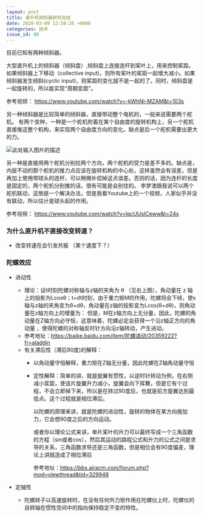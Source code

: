 ```yaml
---
layout: post
title: 直升机倾斜器研究总结 
date: 2020-03-09 12:50:26 +0800
categories: 技术
issue_id: 88
---
```


目前已知有两种倾斜器。

大型直升机上的倾斜器（倾斜盘）,倾斜盘上连接连杆到桨叶上，用来控制桨距。如果倾斜器上下移动（collective input)，则所有桨叶的桨距一起增大减小。如果倾斜器发生倾斜(cyclic input)，则桨距的变化就不是一起的了。同时，倾斜盘是一起旋转的，所以能实现“周期变距”。

参考视频：
https://www.youtube.com/watch?v=-kWhNi-MZAM&t=103s

另一种倾斜器是比较简单的倾斜器，直接带动整个电机的，一般来说需要两个舵机。
有两个变种，一种是一个舵机附着在某个自由度的旋转机构上，另一个舵机直接推这整个机构，来实现两个自由度方向的变化。缺点是后一个舵机需要出更大的力。

![此处输入图片的描述][1]

[1]: https://raw.githubusercontent.com/Ncerzzk/MyBlog/master/img/swash.jpg

另一种是直接用两个舵机分别拉两个方向，两个舵机的受力是差不多的。缺点是，内层不动的那个舵机的推力点应该在旋转机构的中心处，这样虽然会有误差，但是再加上使用带球头的连杆，可以稍微补偿掉这点误差。否则的话，因为连杆的长度是固定的，两个舵机分别推的话，很有可能是会别住的。 李梦澳跟我说可以两个舵机联动，这倒是一个解决办法，但是我看Youtube上的一个视频，人家似乎并没有联动，所以估计是球头起的作用。

参考视频：
https://www.youtube.com/watch?v=lqcUUsICeww&t=24s

### 为什么直升机不直接改变转速？
- 改变转速在会引发共振  （某个速度下？）


###  陀螺效应

- 进动性
	- 理论：设t时刻陀螺对称轴与z轴的夹角为 θ （见右上图），角动量在 z 轴上的投影为Lcosθ；t+dt时刻，由于重力矩M的作用，陀螺将会下倾，使s轴与z轴的夹角变为θ+dθ，角动量在z轴的投影变为Lcos(θ+dθ)，则角动量在z轴方向上的增量为：
			但是，M在z轴方向上无分量，因此，陀螺的角动量在Z轴方向必守恒，这意味着，陀螺必定会获得一个沿z轴正方向的角动量 ，使得陀螺的对称轴反时针方向沿z轴转动，产生进动。
	- 参考地址：https://baike.baidu.com/item/陀螺进动/20359222?fr=aladdin
	- 有关滞后性（滞后90度)的解释：
    	- 以角动量守恒解释，重力矩在Z轴无分量，因此陀螺在Z轴角动量守恒
    	- 定性解释：简单的讲，就是旋翼有惯性，以逆时针转动为例，在右侧减小浆距，使该片旋翼升力减小，旋翼会向下挥舞，但是它有个过程，不会立即掉下来，所以是在转过90度后，也就是前方旋翼达到最低点。这个过程就是相位滞后。

			以陀螺的原理来讲，就是陀螺的进动性，旋转的物体在某方向施加力，它会想90度之后的方向运动。

			或者你以理论公式来讲，单片桨叶的升力可以最终写成一个三角函数的方程（sin或者cos），然后其运动的路程公式和升力的公式之间是求导的关系，三角函数求导还是三角函数，但是相位会有90度偏差，理论上讲就造成了相位滞后

			参考地址：https://bbs.airacm.com/forum.php?mod=viewthread&tid=329948
			
			
- 定轴性
  - 陀螺转子以高速旋转时，在没有任何外力矩作用在陀螺仪上时，陀螺仪的自转轴在惯性空间中的指向保持稳定不变的特性。


